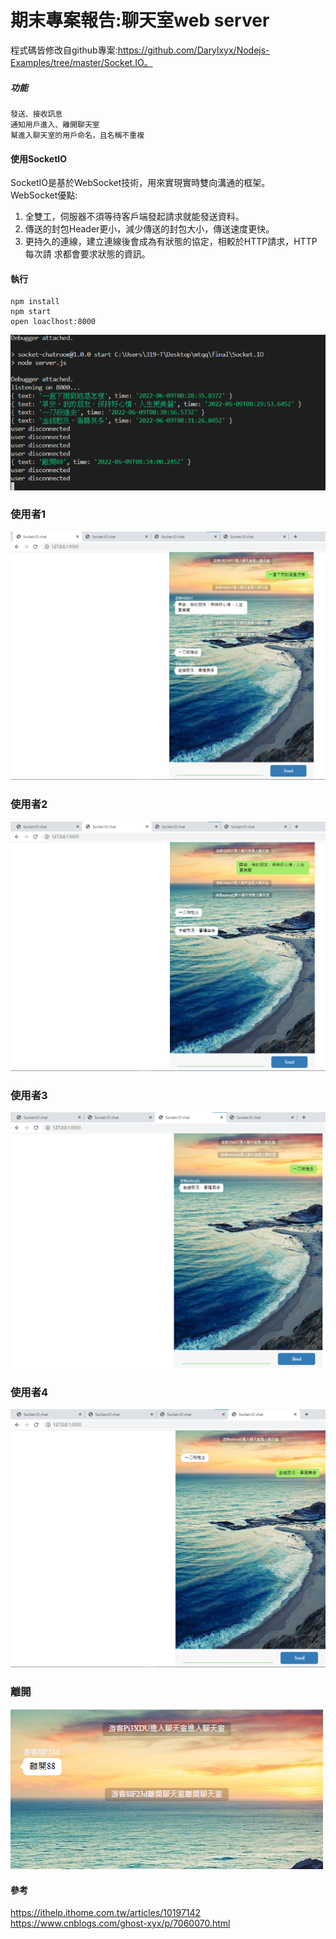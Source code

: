 # 期末專案報告:聊天室web server
程式碼皆修改自github專案:https://github.com/Darylxyx/Nodejs-Examples/tree/master/Socket.IO。  

##### 功能
```
發送、接收訊息  
通知用戶進入、離開聊天室  
幫進入聊天室的用戶命名，且名稱不重複
```
#### 使用SocketIO
SocketIO是基於WebSocket技術，用來實現實時雙向溝通的框架。  
WebSocket優點:  
1. 全雙工，伺服器不須等待客戶端發起請求就能發送資料。
2. 傳送的封包Header更小，減少傳送的封包大小，傳送速度更快。
3. 更持久的連線，建立連線後會成為有狀態的協定，相較於HTTP請求，HTTP每次請
求都會要求狀態的資訊。

#### 執行
```
npm install
npm start
open loaclhost:8000
```
![](https://github.com/jifkavnb0205/sp110b/blob/master/final/img/%E8%9E%A2%E5%B9%95%E6%93%B7%E5%8F%96%E7%95%AB%E9%9D%A2%202022-06-09%20163445.png)
### 使用者1
![](https://github.com/jifkavnb0205/sp110b/blob/master/final/img/chat1.png)
### 使用者2
![](https://github.com/jifkavnb0205/sp110b/blob/master/final/img/chat2.png)
### 使用者3
![](https://github.com/jifkavnb0205/sp110b/blob/master/final/img/chst3.png)
### 使用者4
![](https://github.com/jifkavnb0205/sp110b/blob/master/final/img/chat4.png)
### 離開
![](https://github.com/jifkavnb0205/sp110b/blob/master/final/img/chat5.png)

#### 參考
https://ithelp.ithome.com.tw/articles/10197142  
https://www.cnblogs.com/ghost-xyx/p/7060070.html
